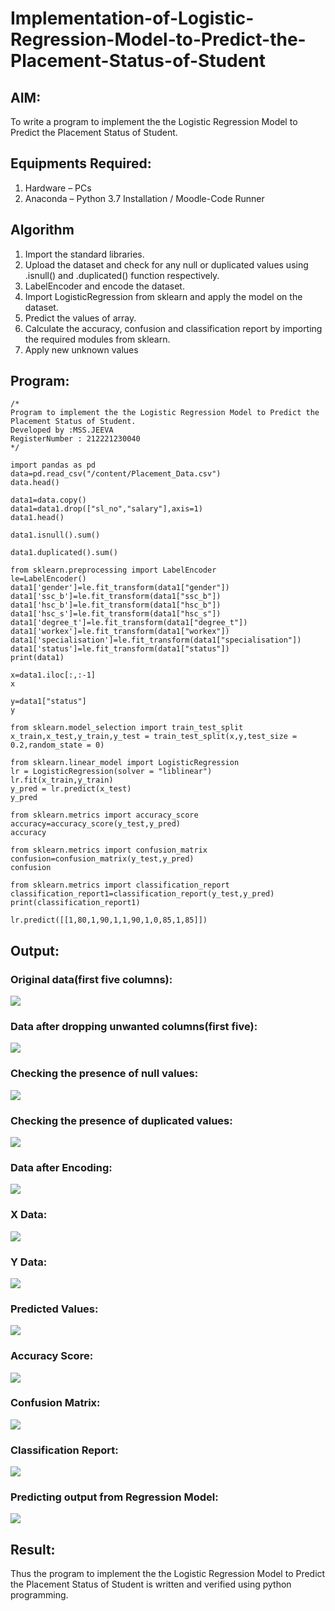 # Implementation-of-Logistic-Regression-Model-to-Predict-the-Placement-Status-of-Student

## AIM:
To write a program to implement the the Logistic Regression Model to Predict the Placement Status of Student.

## Equipments Required:
1. Hardware – PCs
2. Anaconda – Python 3.7 Installation / Moodle-Code Runner

## Algorithm
1. Import the standard libraries.
2. Upload the dataset and check for any null or duplicated values using .isnull() and .duplicated() function respectively.
3.  LabelEncoder and encode the dataset.
4. Import LogisticRegression from sklearn and apply the model on the dataset.
5. Predict the values of array.
6. Calculate the accuracy, confusion and classification report by importing the required modules from sklearn.
7. Apply new unknown values

## Program:
```
/*
Program to implement the the Logistic Regression Model to Predict the Placement Status of Student.
Developed by :MSS.JEEVA
RegisterNumber : 212221230040
*/

import pandas as pd
data=pd.read_csv("/content/Placement_Data.csv")
data.head()

data1=data.copy()
data1=data1.drop(["sl_no","salary"],axis=1)
data1.head()

data1.isnull().sum()

data1.duplicated().sum()

from sklearn.preprocessing import LabelEncoder
le=LabelEncoder()
data1['gender']=le.fit_transform(data1["gender"])
data1['ssc_b']=le.fit_transform(data1["ssc_b"])
data1['hsc_b']=le.fit_transform(data1["hsc_b"])
data1['hsc_s']=le.fit_transform(data1["hsc_s"])
data1['degree_t']=le.fit_transform(data1["degree_t"])
data1['workex']=le.fit_transform(data1["workex"])
data1['specialisation']=le.fit_transform(data1["specialisation"])
data1['status']=le.fit_transform(data1["status"])
print(data1)

x=data1.iloc[:,:-1]
x

y=data1["status"]
y

from sklearn.model_selection import train_test_split
x_train,x_test,y_train,y_test = train_test_split(x,y,test_size = 0.2,random_state = 0)

from sklearn.linear_model import LogisticRegression
lr = LogisticRegression(solver = "liblinear") 
lr.fit(x_train,y_train)
y_pred = lr.predict(x_test)
y_pred

from sklearn.metrics import accuracy_score
accuracy=accuracy_score(y_test,y_pred)
accuracy

from sklearn.metrics import confusion_matrix
confusion=confusion_matrix(y_test,y_pred)
confusion

from sklearn.metrics import classification_report
classification_report1=classification_report(y_test,y_pred)
print(classification_report1)

lr.predict([[1,80,1,90,1,1,90,1,0,85,1,85]])

```

## Output:
### Original data(first five columns):
![](output1.png)

### Data after dropping unwanted columns(first five):
![](output2.png)

### Checking the presence of null values:
![](output3.png)

### Checking the presence of duplicated values:
![](output4.jpg)

### Data after Encoding:
![](output5.jpg)

### X Data:
![](output6.jpg)

### Y Data:
![](output7.jpg)

### Predicted Values:
![](output8.jpg)

### Accuracy Score:
![](output9.jpg)

### Confusion Matrix:
![](output10.jpg)

### Classification Report:
![](output11.jpg)

### Predicting output from Regression Model:
![](output12.jpg)


## Result:
Thus the program to implement the the Logistic Regression Model to Predict the Placement Status of Student is written and verified using python programming.
